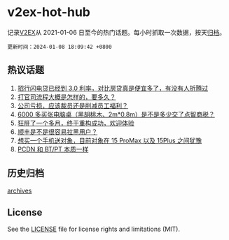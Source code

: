 # v2ex-hot-hub

 记录[V2EX](https://www.v2ex.com/)从 2021-01-06 日至今的热门话题。每小时抓取一次数据，按天[归档](archives)。

`更新时间：2024-01-08 18:09:42 +0800`

## 热议话题

1. [招行闪电贷已经到 3.0 利率，对比房贷真是便宜多了，有没有人折腾过](https://www.v2ex.com/t/1006684)
1. [打官司流程大概是怎样的，要多久？](https://www.v2ex.com/t/1006698)
1. [公司亏损，应该裁员还是削减员工福利？](https://www.v2ex.com/t/1006675)
1. [6000 多买张电脑桌（黑胡桃木、2m*0.8m）是不是多少交了点智商税？](https://www.v2ex.com/t/1006821)
1. [狂肝了一个多月，终于重构成功，欢迎体验](https://www.v2ex.com/t/1006678)
1. [顺丰是不是很容易拉黑用户？](https://www.v2ex.com/t/1006713)
1. [想买一个手机送对象，目前对象在 15 ProMax 以及 15Plus 之间犹豫](https://www.v2ex.com/t/1006763)
1. [PCDN 和 BT/PT 本质一样](https://www.v2ex.com/t/1006664)

## 历史归档

[archives](archives)

## License

See the [LICENSE](LICENSE) file for license rights and limitations (MIT).
